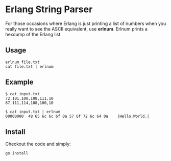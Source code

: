 # Erlang String Parser

For those occasions where Erlang is just printing a list of numbers
when you really want to see the ASCII equivalent, use **erlnum**.
Erlnum prints a hexdump of the Erlang list.

## Usage

    erlnum file.txt
    cat file.txt | erlnum

## Example

```
$ cat input.txt
72,101,108,108,111,10
87,111,114,108,100,10

$ cat input.txt | erlnum
00000000  48 65 6c 6c 6f 0a 57 6f 72 6c 64 0a    |Hello.World.|
```

## Install

Checkout the code and simply:

    go install
    